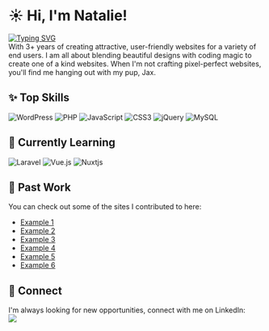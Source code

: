 # :sunny: Hi, I'm Natalie!
[![Typing SVG](https://readme-typing-svg.demolab.com?font=Fira+Code&duration=3000&pause=1000&color=FFFFFF&multiline=true&repeat=false&random=false&width=435&lines=Web+Developer+from+Sunny+San+Diego)](https://git.io/typing-svg)  
With 3+ years of creating attractive, user-friendly websites for a variety of end users. I am all about blending beautiful designs with coding magic to create one of a kind websites. When I'm not crafting pixel-perfect websites, you'll find me hanging out with my pup, Jax.

## :sparkles: Top Skills
![WordPress](https://img.shields.io/badge/WordPress-%23117AC9.svg?style=for-the-badge&logo=WordPress&logoColor=white)
![PHP](https://img.shields.io/badge/php-%23777BB4.svg?style=for-the-badge&logo=php&logoColor=white)
![JavaScript](https://img.shields.io/badge/javascript-%23323330.svg?style=for-the-badge&logo=javascript&logoColor=%23F7DF1E)
![CSS3](https://img.shields.io/badge/css3-%231572B6.svg?style=for-the-badge&logo=css3&logoColor=white)
![jQuery](https://img.shields.io/badge/jquery-%230769AD.svg?style=for-the-badge&logo=jquery&logoColor=white)
![MySQL](https://img.shields.io/badge/mysql-4479A1.svg?style=for-the-badge&logo=mysql&logoColor=white)

## :orange_book: Currently Learning
![Laravel](https://img.shields.io/badge/laravel-%23FF2D20.svg?style=for-the-badge&logo=laravel&logoColor=white)
![Vue.js](https://img.shields.io/badge/vuejs-%2335495e.svg?style=for-the-badge&logo=vuedotjs&logoColor=%234FC08D)
![Nuxtjs](https://img.shields.io/badge/Nuxt-002E3B?style=for-the-badge&logo=nuxtdotjs&logoColor=#00DC82)

## :briefcase: Past Work
You can check out some of the sites I contributed to here:
- [Example 1](https://protectsanjoserestaurants.com/)
- [Example 2](https://fixpaga.com/)
- [Example 3](https://fixtheinsurancecrisis.com/)
- [Example 4](https://cafob.org/)
- [Example 5](https://stories.patientsoverpremiums.org/)
- [Example 6](https://togetherforpatientcarewa.com/)

## :open_hands: Connect
I'm always looking for new opportunities, connect with me on LinkedIn:  
<a href="https://www.linkedin.com/in/natalieannebirch/" target="blank"><img src="https://img.shields.io/badge/LinkedIn-0077B5?style=for-the-badge&logo=linkedin&logoColor=white"></a>
